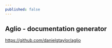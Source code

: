 ```yaml
---
published: false
---
```




## Aglio - documentation generator

https://github.com/danielgtaylor/aglio
